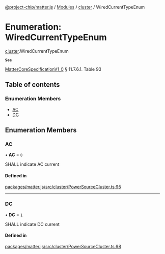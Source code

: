 [@project-chip/matter.js](../README.md) / [Modules](../modules.md) / [cluster](../modules/cluster.md) / WiredCurrentTypeEnum

# Enumeration: WiredCurrentTypeEnum

[cluster](../modules/cluster.md).WiredCurrentTypeEnum

**`See`**

[MatterCoreSpecificationV1_0](../interfaces/spec.MatterCoreSpecificationV1_0.md) § 11.7.6.1. Table 93

## Table of contents

### Enumeration Members

- [AC](cluster.WiredCurrentTypeEnum.md#ac)
- [DC](cluster.WiredCurrentTypeEnum.md#dc)

## Enumeration Members

### AC

• **AC** = ``0``

SHALL indicate AC current

#### Defined in

[packages/matter.js/src/cluster/PowerSourceCluster.ts:95](https://github.com/project-chip/matter.js/blob/5bdbf8d/packages/matter.js/src/cluster/PowerSourceCluster.ts#L95)

___

### DC

• **DC** = ``1``

SHALL indicate DC current

#### Defined in

[packages/matter.js/src/cluster/PowerSourceCluster.ts:98](https://github.com/project-chip/matter.js/blob/5bdbf8d/packages/matter.js/src/cluster/PowerSourceCluster.ts#L98)
